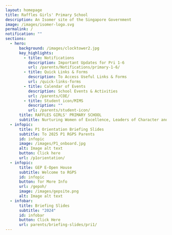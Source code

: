 ```yaml
---
layout: homepage
title: Raffles Girls' Primary School
description: An Isomer site of the Singapore Government
image: /images/isomer-logo.svg
permalink: /
notification: ""
sections:
  - hero:
      background: /images/clocktower2.jpg
      key_highlights:
        - title: Notifications
          description: Important Updates for Pri 1-6
          url: /parents/Notifications/primary-1-6/
        - title: Quick Links & Forms
          description: To Access Useful Links & Forms
          url: /quick-links-forms
        - title: Calendar of Events
          description: School Events & Activities
          url: /parents/COE/
        - title: Student icon/MIMS
          description: ""
          url: /parents/student-icon/
      title: RAFFLES GIRLS' PRIMARY SCHOOL
      subtitle: Nurturing Women of Excellence, Leaders of Character and Service
  - infopic:
      title: P1 Orientation Briefing Slides
      subtitle: To 2025 P1 RGPS Parents
      id: infopic
      image: /images/P1_onboard.jpg
      alt: Image alt text
      button: Click here
      url: /p1orientation/
  - infopic:
      title: GEP E-Open House
      subtitle: Welcome to RGPS
      id: infopic
      button: for More Info
      url: /gepoh/
      image: /images/gepsite.png
      alt: Image alt text
  - infobar:
      title: Briefing Slides
      subtitle: "2024"
      id: infobar
      button: Click Here
      url: parents/briefing-slides/pri1/
---
```

